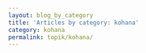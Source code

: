 ```yaml
---
layout: blog_by_category
title: 'Articles by category: kohana'
category: kohana
permalink: topik/kohana/
---
```

